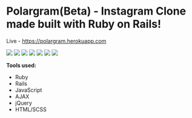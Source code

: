 
# Polargram(Beta) - Instagram Clone made built with Ruby on Rails!

Live - https://polargram.herokuapp.com

<img src="http://i.imgur.com/qfFr5ul.png"/>
<img src="http://i.imgur.com/K9oywYR.png"  />
<img src="http://i.imgur.com/nnpo3NB.png" />
<img src="http://i.imgur.com/khsafiN.png"  />
<img src="http://i.imgur.com/MlK2WD2.png"  />
<img src="http://i.imgur.com/pclNTHx.png"  />
<img src="http://i.imgur.com/7HVoGXK.png" />

<b>Tools used:</b>
<ul>
<li>Ruby</li>
<li>Rails</li>
<li>JavaScript</li>
<li>AJAX</li>
<li>jQuery</li>
<li>HTML/SCSS</li>

</ul>

